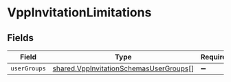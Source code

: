 # VppInvitationLimitations


## Fields

| Field                                                                                                   | Type                                                                                                    | Required                                                                                                | Description                                                                                             |
| ------------------------------------------------------------------------------------------------------- | ------------------------------------------------------------------------------------------------------- | ------------------------------------------------------------------------------------------------------- | ------------------------------------------------------------------------------------------------------- |
| `userGroups`                                                                                            | [shared.VppInvitationSchemasUserGroups](../../../sdk/models/shared/vppinvitationschemasusergroups.md)[] | :heavy_minus_sign:                                                                                      | N/A                                                                                                     |